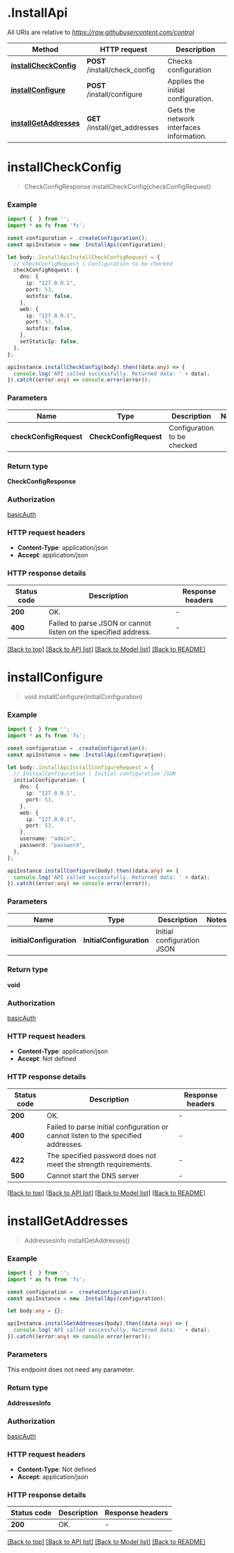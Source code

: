 # .InstallApi

All URIs are relative to *https://raw.githubusercontent.com/control*

Method | HTTP request | Description
------------- | ------------- | -------------
[**installCheckConfig**](InstallApi.md#installCheckConfig) | **POST** /install/check_config | Checks configuration
[**installConfigure**](InstallApi.md#installConfigure) | **POST** /install/configure | Applies the initial configuration.
[**installGetAddresses**](InstallApi.md#installGetAddresses) | **GET** /install/get_addresses | Gets the network interfaces information.


# **installCheckConfig**
> CheckConfigResponse installCheckConfig(checkConfigRequest)


### Example


```typescript
import {  } from '';
import * as fs from 'fs';

const configuration = .createConfiguration();
const apiInstance = new .InstallApi(configuration);

let body:.InstallApiInstallCheckConfigRequest = {
  // CheckConfigRequest | Configuration to be checked
  checkConfigRequest: {
    dns: {
      ip: "127.0.0.1",
      port: 53,
      autofix: false,
    },
    web: {
      ip: "127.0.0.1",
      port: 53,
      autofix: false,
    },
    setStaticIp: false,
  },
};

apiInstance.installCheckConfig(body).then((data:any) => {
  console.log('API called successfully. Returned data: ' + data);
}).catch((error:any) => console.error(error));
```


### Parameters

Name | Type | Description  | Notes
------------- | ------------- | ------------- | -------------
 **checkConfigRequest** | **CheckConfigRequest**| Configuration to be checked |


### Return type

**CheckConfigResponse**

### Authorization

[basicAuth](README.md#basicAuth)

### HTTP request headers

 - **Content-Type**: application/json
 - **Accept**: application/json


### HTTP response details
| Status code | Description | Response headers |
|-------------|-------------|------------------|
**200** | OK. |  -  |
**400** | Failed to parse JSON or cannot listen on the specified address.  |  -  |

[[Back to top]](#) [[Back to API list]](README.md#documentation-for-api-endpoints) [[Back to Model list]](README.md#documentation-for-models) [[Back to README]](README.md)

# **installConfigure**
> void installConfigure(initialConfiguration)


### Example


```typescript
import {  } from '';
import * as fs from 'fs';

const configuration = .createConfiguration();
const apiInstance = new .InstallApi(configuration);

let body:.InstallApiInstallConfigureRequest = {
  // InitialConfiguration | Initial configuration JSON
  initialConfiguration: {
    dns: {
      ip: "127.0.0.1",
      port: 53,
    },
    web: {
      ip: "127.0.0.1",
      port: 53,
    },
    username: "admin",
    password: "password",
  },
};

apiInstance.installConfigure(body).then((data:any) => {
  console.log('API called successfully. Returned data: ' + data);
}).catch((error:any) => console.error(error));
```


### Parameters

Name | Type | Description  | Notes
------------- | ------------- | ------------- | -------------
 **initialConfiguration** | **InitialConfiguration**| Initial configuration JSON |


### Return type

**void**

### Authorization

[basicAuth](README.md#basicAuth)

### HTTP request headers

 - **Content-Type**: application/json
 - **Accept**: Not defined


### HTTP response details
| Status code | Description | Response headers |
|-------------|-------------|------------------|
**200** | OK. |  -  |
**400** | Failed to parse initial configuration or cannot listen to the specified addresses.  |  -  |
**422** | The specified password does not meet the strength requirements.  |  -  |
**500** | Cannot start the DNS server |  -  |

[[Back to top]](#) [[Back to API list]](README.md#documentation-for-api-endpoints) [[Back to Model list]](README.md#documentation-for-models) [[Back to README]](README.md)

# **installGetAddresses**
> AddressesInfo installGetAddresses()


### Example


```typescript
import {  } from '';
import * as fs from 'fs';

const configuration = .createConfiguration();
const apiInstance = new .InstallApi(configuration);

let body:any = {};

apiInstance.installGetAddresses(body).then((data:any) => {
  console.log('API called successfully. Returned data: ' + data);
}).catch((error:any) => console.error(error));
```


### Parameters
This endpoint does not need any parameter.


### Return type

**AddressesInfo**

### Authorization

[basicAuth](README.md#basicAuth)

### HTTP request headers

 - **Content-Type**: Not defined
 - **Accept**: application/json


### HTTP response details
| Status code | Description | Response headers |
|-------------|-------------|------------------|
**200** | OK. |  -  |

[[Back to top]](#) [[Back to API list]](README.md#documentation-for-api-endpoints) [[Back to Model list]](README.md#documentation-for-models) [[Back to README]](README.md)


